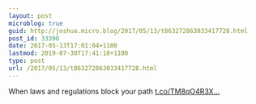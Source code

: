 ```yaml
---
layout: post
microblog: true
guid: http://joshua.micro.blog/2017/05/13/t863272863033417728.html
post_id: 33390
date: 2017-05-13T17:01:04+1100
lastmod: 2019-07-30T17:41:18+1100
type: post
url: /2017/05/13/t863272863033417728.html
---
```

When laws and regulations block your path [t.co/TM8qO4R3X...](https://t.co/TM8qO4R3Xf)
